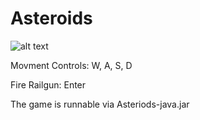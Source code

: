 # Asteroids  



![alt text][screenshot]


Movment Controls: W, A, S, D

Fire Railgun: Enter

The game is runnable via Asteriods-java.jar

[screenshot]:https://imgur.com/a/alvjtZL

